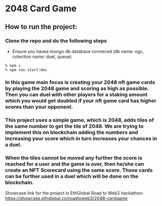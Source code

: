 # 2048 Card Game

## How to run the project: 

### Clone the repo and do the following steps
- Ensure you havea mongo db database conneced 
(db name: ngc, colection name: duel, queue)

```
% npm i
% npm run start:dev
```

###  In this game main focus is creating your 2048 nft game cards by playing the 2048 game and scoring as high as possible. Then you can duel with other players for a staking amount which you would get doubled if your nft game card has higher scores than your opponent.
### This project uses a simple game, which is 2048, adds tiles of the same number to get the tile of 2048. We are trying to implement this on blockchain adding the numbers and increasing your score which in turn increases your chances in a duel.
### When the tiles cannot be moved any further the score is reached for a user and the game is over, then he/she can create an NFT Scorecard using the same score. Those cards can be further used in a duel which will be done on the blockchain.

Showcase link for the project in EthGlobal Road to Web3 hackathon:  https://showcase.ethglobal.co/roadtoweb3/2048-cardgame